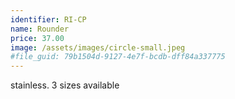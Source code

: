 ```yaml
---
identifier: RI-CP
name: Rounder
price: 37.00
image: /assets/images/circle-small.jpeg
#file_guid: 79b1504d-9127-4e7f-bcdb-dff84a337775
---
```

stainless. 3 sizes available
